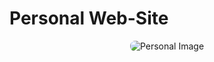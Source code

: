 # Personal Web-Site

<div style="text-align: center;">
  <img src="https://github.com/user-attachments/assets/a4cba171-a722-459c-a7f9-8faaf8053e25" alt="Personal Image" style="max-width: 80%; border-radius: 8px;" />
</div>
